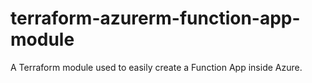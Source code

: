 # terraform-azurerm-function-app-module

A Terraform module used to easily create a Function App inside Azure.
